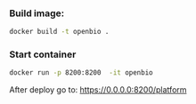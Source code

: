 
### Build image:

```bash
docker build -t openbio .
```


### Start container
```bash 
docker run -p 8200:8200  -it openbio
```

After deploy go to: https://0.0.0.0:8200/platform 

